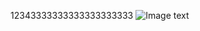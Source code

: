 12343333333333333333333
![Image text](https://github.com/fudansswebfundamental/Docs/blob/master/pictures/atom.png)
